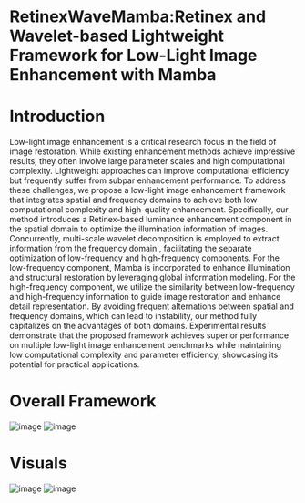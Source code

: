 # RetinexWaveMamba:Retinex and Wavelet-based Lightweight Framework for Low-Light Image Enhancement with Mamba

# Introduction
Low-light image enhancement is a critical research focus in the field of image restoration. While existing enhancement methods achieve impressive results, they often involve large parameter scales and high computational complexity. Lightweight approaches can improve computational efficiency but frequently suffer from subpar enhancement performance. To address these challenges, we propose a low-light image enhancement framework that integrates spatial and frequency domains to achieve both low computational complexity and high-quality enhancement. Specifically, our method introduces a Retinex-based luminance enhancement component in the spatial domain to optimize the illumination information of images. Concurrently, multi-scale wavelet decomposition is employed to extract information from the frequency domain , facilitating the separate optimization of low-frequency and high-frequency components. For the low-frequency component, Mamba is incorporated to enhance illumination and structural restoration by leveraging global information modeling. For the high-frequency component, we utilize the similarity between low-frequency and high-frequency information to guide image restoration and enhance detail representation. By avoiding frequent alternations between spatial and frequency domains, which can lead to instability, our method fully capitalizes on the advantages of both domains. Experimental results demonstrate that the proposed framework achieves superior performance on multiple low-light image enhancement benchmarks while maintaining low computational complexity and parameter efficiency, showcasing its potential for practical applications.

# Overall Framework
![image](https://github.com/user-attachments/assets/3f88f7a2-61dc-4593-8eac-08d4363e815d)
![image](https://github.com/user-attachments/assets/d45e96f2-923e-41b2-adda-869205e658ea)

# Visuals
![image](https://github.com/user-attachments/assets/f3824859-fc45-4d1e-bc11-08a27d1230eb)
![image](https://github.com/user-attachments/assets/a637a9a6-4993-4664-8118-d15c68861d46)

